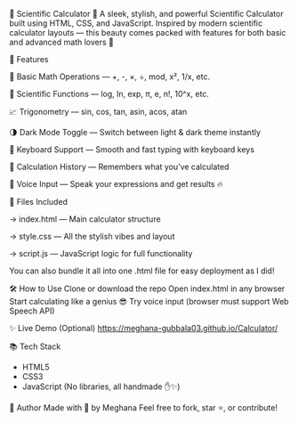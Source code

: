 📐 Scientific Calculator 🔢
A sleek, stylish, and powerful Scientific Calculator built using HTML, CSS, and JavaScript.
Inspired by modern scientific calculator layouts — this beauty comes packed with features for both basic and advanced math lovers 💙

🚀 Features

🧮 Basic Math Operations — +, -, ×, ÷, mod, x², 1/x, etc.

📐 Scientific Functions — log, ln, exp, π, e, n!, 10^x, etc.

📈 Trigonometry — sin, cos, tan, asin, acos, atan

🌗 Dark Mode Toggle — Switch between light & dark theme instantly

🎹 Keyboard Support — Smooth and fast typing with keyboard keys

💾 Calculation History — Remembers what you’ve calculated

🎤 Voice Input — Speak your expressions and get results 🔥

📁 Files Included

-> index.html — Main calculator structure

-> style.css — All the stylish vibes and layout

-> script.js — JavaScript logic for full functionality

You can also bundle it all into one .html file for easy deployment as I did!

🛠 How to Use
Clone or download the repo
Open index.html in any browser
Start calculating like a genius 😎
Try voice input (browser must support Web Speech API)

✨ Live Demo (Optional)
https://meghana-gubbala03.github.io/Calculator/

📚 Tech Stack
- HTML5
- CSS3
- JavaScript (No libraries, all handmade ✋✨)

🙌 Author
Made with 💖 by Meghana
Feel free to fork, star ⭐, or contribute!
